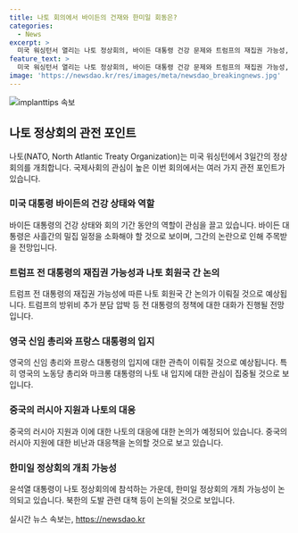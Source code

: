 ```yaml
---
title: 나토 회의에서 바이든의 건재와 한미일 회동은?
categories:
  - News
excerpt: >
  미국 워싱턴서 열리는 나토 정상회의, 바이든 대통령 건강 문제와 트럼프의 재집권 가능성, 영국 스타머 총리의 외교부대 데뷔, 중국의 러시아 군수물자 지원 비판, 그리고 한미일 정상회의 개최 가능성에 대한 관심이 뜨겁습니다.
feature_text: >
  미국 워싱턴서 열리는 나토 정상회의, 바이든 대통령 건강 문제와 트럼프의 재집권 가능성, 영국 스타머 총리의 외교부대 데뷔, 중국의 러시아 군수물자 지원 비판, 그리고 한미일 정상회의 개최 가능성에 대한 관심이 뜨겁습니다.
image: 'https://newsdao.kr/res/images/meta/newsdao_breakingnews.jpg'
---
```


<p><img src="https://newsdao.kr/res/images/meta/newsdao_breakingnews.jpg" alt="implanttips 속보" /></p>

<h2 data-ke-size="size26">나토 정상회의 관전 포인트</h2>

<p data-ke-size="size16">나토(NATO, North Atlantic Treaty Organization)는 미국 워싱턴에서 3일간의 정상회의를 개최합니다. 국제사회의 관심이 높은 이번 회의에서는 여러 가지 관전 포인트가 있습니다.</p>

<h3>미국 대통령 바이든의 건강 상태와 역할</h3>

<p data-ke-size="size16">바이든 대통령의 건강 상태와 회의 기간 동안의 역할이 관심을 끌고 있습니다. 바이든 대통령은 사흘간의 밀집 일정을 소화해야 할 것으로 보이며, 그간의 논란으로 인해 주목받을 전망입니다.</p>

<h3>트럼프 전 대통령의 재집권 가능성과 나토 회원국 간 논의</h3>

<p data-ke-size="size16">트럼프 전 대통령의 재집권 가능성에 따른 나토 회원국 간 논의가 이뤄질 것으로 예상됩니다. 트럼프의 방위비 추가 분담 압박 등 전 대통령의 정책에 대한 대화가 진행될 전망입니다.</p>

<h3>영국 신임 총리와 프랑스 대통령의 입지</h3>

<p data-ke-size="size16">영국의 신임 총리와 프랑스 대통령의 입지에 대한 관측이 이뤄질 것으로 예상됩니다. 특히 영국의 노동당 총리와 마크롱 대통령의 나토 내 입지에 대한 관심이 집중될 것으로 보입니다.</p>

<h3>중국의 러시아 지원과 나토의 대응</h3>

<p data-ke-size="size16">중국의 러시아 지원과 이에 대한 나토의 대응에 대한 논의가 예정되어 있습니다. 중국의 러시아 지원에 대한 비난과 대응책을 논의할 것으로 보고 있습니다.</p>

<h3>한미일 정상회의 개최 가능성</h3>

<p data-ke-size="size16">윤석열 대통령이 나토 정상회의에 참석하는 가운데, 한미일 정상회의 개최 가능성이 논의되고 있습니다. 북한의 도발 관련 대책 등이 논의될 것으로 보입니다.</p>
실시간 뉴스 속보는, <a href="https://newsdao.kr" rel="dofollow">https://newsdao.kr</a>



